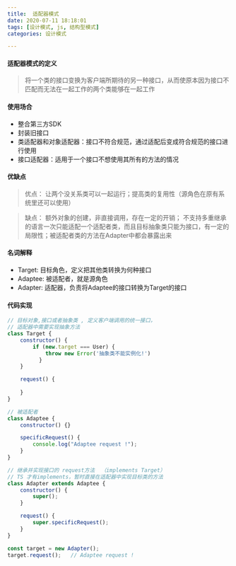 ```yaml
---
title:  适配器模式
date: 2020-07-11 18:18:01
tags: [设计模式, js, 结构型模式]
categories: 设计模式

---
```




#### 适配器模式的定义
> 将一个类的接口变换为客户端所期待的另一种接口，从而使原本因为接口不匹配而无法在一起工作的两个类能够在一起工作

#### 使用场合
+ 整合第三方SDK
+ 封装旧接口
+ 类适配器和对象适配器：接口不符合规范，通过适配后变成符合规范的接口进行使用
+ 接口适配器：适用于一个接口不想使用其所有的方法的情况

<!--more-->

#### 优缺点
> 优点： 让两个没关系类可以一起运行；提高类的复用性（源角色在原有系统里还可以使用）

> 缺点： 额外对象的创建，非直接调用，存在一定的开销； 不支持多重继承的语言一次只能适配一个适配者类，而且目标抽象类只能为接口，有一定的局限性；被适配者类的方法在Adapter中都会暴露出来

#### 名词解释
+ Target: 目标角色，定义把其他类转换为何种接口
+ Adaptee: 被适配者，就是源角色
+ Adapter: 适配器，负责将Adaptee的接口转换为Target的接口

#### 代码实现

```js
// 目标对象,接口或者抽象类 , 定义客户端调用的统一接口，
// 适配器中需要实现抽象方法
class Target {
    constructor() {
        if (new.target === User) {
            throw new Error('抽象类不能实例化!')
          }
    }

    request() {
    
    }
}

// 被适配者
class Adaptee {
    constructor() {}

    specificRequest() {
        console.log("Adaptee request !");
    }
}

// 继承并实现接口的 request方法  （implements Target）
// TS 才有implements，暂时直接在适配器中实现目标类的方法
class Adapter extends Adaptee {
    constructor() {
        super();
    }

    request() {
        super.specificRequest();
    }
}

const target = new Adapter();
target.request();   // Adaptee request !
```